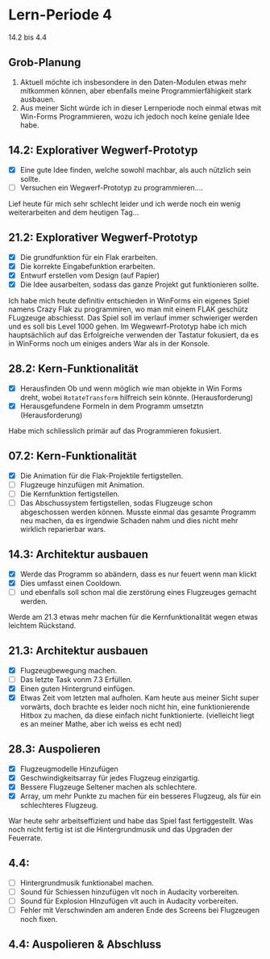 # Lern-Periode 4

14.2 bis 4.4

## Grob-Planung

1. Aktuell möchte ich insbesondere in den Daten-Modulen etwas mehr mitkommen können, aber ebenfalls meine Programmierfähigkeit stark ausbauen.
2. Aus meiner Sicht würde ich in dieser Lernperiode noch einmal etwas mit Win-Forms Programmieren, wozu ich jedoch noch keine geniale Idee habe.

## 14.2: Explorativer Wegwerf-Prototyp

- [x] Eine gute Idee finden, welche sowohl machbar, als auch nützlich sein sollte.
- [ ] Versuchen ein Wegwerf-Prototyp zu programmieren....

Lief heute für mich sehr schlecht leider und ich werde noch ein wenig weiterarbeiten and dem heutigen Tag...
## 21.2: Explorativer Wegwerf-Prototyp

- [x] Die grundfunktion für ein Flak erarbeiten.
- [x] Die korrekte Eingabefunktion erarbeiten.
- [x] Entwurf erstellen vom Design (auf Papier) 
- [x] Die Idee ausarbeiten, sodass das ganze Projekt gut funktionieren sollte. 

Ich habe mich heute definitiv entschieden in WinForms ein eigenes Spiel namens Crazy Flak zu programmiren, wo man mit einem FLAK geschütz FLugzeuge abschiesst. Das Spiel soll im verlauf immer schwieriger werden und es soll bis Level 1000 gehen. Im Wegwewrf-Prototyp habe ich mich hauptsächlich auf das Erfolgreiche verwenden der Tastatur fokusiert, da es in WinForms noch um einiges anders War als in der Konsole.

## 28.2: Kern-Funktionalität
- [x] Herausfinden Ob und wenn möglich wie man objekte in Win Forms dreht, wobei ``RotateTransform`` hilfreich sein könnte. (Herausforderung)
- [x] Herausgefundene Formeln in dem Programm umsetztn (Herausforderung)

Habe mich schliesslich primär auf das Programmieren fokusiert.

## 07.2: Kern-Funktionalität
- [x] Die Animation für die Flak-Projektile fertigstellen.
- [ ] Flugzeuge hinzufügen mit Animation.
- [ ] Die Kernfunktion fertigstellen.
- [ ] Das Abschussystem fertigstellen, sodas Flugzeuge schon abgeschossen werden können.
Musste einmal das gesamte Programm neu machen, da es irgendwie Schaden nahm und dies nicht mehr wirklich reparierbar wars. 

## 14.3: Architektur ausbauen
- [x] Werde das Programm so abändern, dass es nur feuert wenn man klickt
- [x] Dies umfasst einen Cooldown.
- [ ] und ebenfalls soll schon mal die zerstörung eines Flugzeuges gemacht werden.

Werde am 21.3 etwas mehr machen für die Kernfunktionalität wegen etwas leichtem Rückstand.

## 21.3: Architektur ausbauen
- [x] Flugzeugbewegung machen.
- [ ] Das letzte Task vonm 7.3 Erfüllen.
- [x] Einen guten Hintergrund einfügen.
- [x] Etwas Zeit  vom letzten mal aufholen.
Kam heute aus meiner Sicht super vorwärts, doch brachte es leider noch nicht hin, eine funktionierende Hitbox zu machen, da diese einfach nicht funktionierte. (vielleicht liegt es an meiner Mathe, aber ich weiss es echt ned)

## 28.3: Auspolieren
- [x] Flugzeugmodelle Hinzufügen
- [x] Geschwindigkeitsarray für jedes Flugzeug einzigartig.
- [x] Bessere Flugzeuge Seltener machen als schlechtere.
- [x] Array, um mehr Punkte zu machen für ein besseres Flugzeug, als für ein schlechteres Flugzeug.

War heute sehr arbeitseffizient und habe das Spiel fast fertiggestellt. Was noch nicht fertig ist ist die Hintergrundmusik und das Upgraden der Feuerrate.

## 4.4:
- [ ] Hintergrundmusik funktionabel machen.
- [ ] Sound für Schiessen hinzufügen vlt noch in Audacity vorbereiten.
- [ ] Sound für Explosion HInzufügen vlt auch in Audacity vorbereiten.
- [ ] Fehler mit Verschwinden am anderen Ende des Screens bei Flugzeugen noch fixen.

## 4.4: Auspolieren & Abschluss

